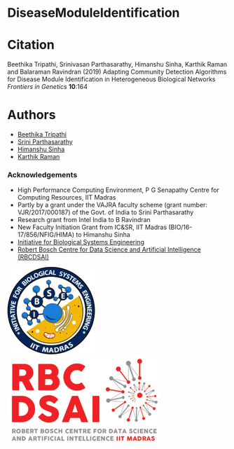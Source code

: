 # DiseaseModuleIdentification

Citation 
========
Beethika Tripathi, Srinivasan Parthasarathy, Himanshu Sinha, Karthik Raman and Balaraman Ravindran (2019) Adapting Community Detection Algorithms for Disease Module Identification in Heterogeneous Biological Networks *Frontiers in Genetics* **10**:164

Authors
=======

-   [Beethika Tripathi](https://github.com/aarthi31)
-   [Srini Parthasarathy](https://cse.osu.edu/people/parthasarathy.2)
-   [Himanshu Sinha](https://home.iitm.ac.in/sinha/)
-   [Karthik Raman](https://github.com/karthikraman)


### Acknowledgements
* High Performance Computing Environment, P G Senapathy Centre for Computing Resources, IIT Madras
* Partly by a grant under the VAJRA faculty scheme (grant number: VJR/2017/000187) of the Govt. of India to Srini Parthasarathy
* Research grant from Intel India to B Ravindran
* New Faculty Initiation Grant from IC&SR, IIT Madras (BIO/16-17/856/NFIG/HIMA) to Himanshu Sinha
* [Initiative for Biological Systems Engineering](https://ibse.iitm.ac.in/)
* [Robert Bosch Centre for Data Science and Artificial Intelligence (RBCDSAI)](https://rbcdsai.iitm.ac.in/)

<img title="IBSE logo" src="https://github.com/RBC-DSAI-IITM/rbc-dsai-iitm.github.io/blob/master/images/IBSE_logo.png" height="200" width="200"><img title="RBC-DSAI logo" src="https://github.com/RBC-DSAI-IITM/rbc-dsai-iitm.github.io/blob/master/images/logo.jpg" height="200" width="351">
